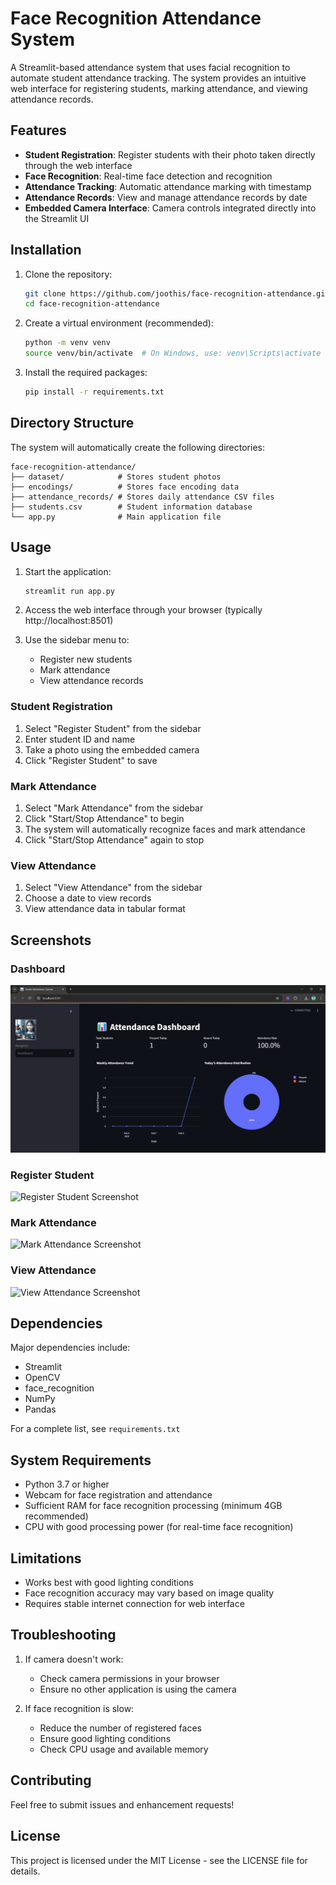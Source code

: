 # Face Recognition Attendance System

A Streamlit-based attendance system that uses facial recognition to automate student attendance tracking. The system provides an intuitive web interface for registering students, marking attendance, and viewing attendance records.

## Features

- **Student Registration**: Register students with their photo taken directly through the web interface
- **Face Recognition**: Real-time face detection and recognition
- **Attendance Tracking**: Automatic attendance marking with timestamp
- **Attendance Records**: View and manage attendance records by date
- **Embedded Camera Interface**: Camera controls integrated directly into the Streamlit UI

## Installation

1. Clone the repository:
    ```bash
    git clone https://github.com/joothis/face-recognition-attendance.git
    cd face-recognition-attendance
    ```

2. Create a virtual environment (recommended):
    ```bash
    python -m venv venv
    source venv/bin/activate  # On Windows, use: venv\Scripts\activate
    ```

3. Install the required packages:
    ```bash
    pip install -r requirements.txt
    ```

## Directory Structure

The system will automatically create the following directories:
```
face-recognition-attendance/
├── dataset/            # Stores student photos
├── encodings/          # Stores face encoding data
├── attendance_records/ # Stores daily attendance CSV files
├── students.csv        # Student information database
└── app.py              # Main application file
```

## Usage

1. Start the application:
    ```bash
    streamlit run app.py
    ```

2. Access the web interface through your browser (typically http://localhost:8501)

3. Use the sidebar menu to:
   - Register new students
   - Mark attendance
   - View attendance records

### Student Registration
1. Select "Register Student" from the sidebar
2. Enter student ID and name
3. Take a photo using the embedded camera
4. Click "Register Student" to save

### Mark Attendance
1. Select "Mark Attendance" from the sidebar
2. Click "Start/Stop Attendance" to begin
3. The system will automatically recognize faces and mark attendance
4. Click "Start/Stop Attendance" again to stop

### View Attendance
1. Select "View Attendance" from the sidebar
2. Choose a date to view records
3. View attendance data in tabular format

## Screenshots

### Dashboard
![Dashboard Screenshot](screenshots/dashboard.png)

### Register Student
![Register Student Screenshot](screenshots/register_student.png)

### Mark Attendance
![Mark Attendance Screenshot](screenshots/mark_attendance.png)

### View Attendance
![View Attendance Screenshot](screenshots/view_attendance.png)

## Dependencies

Major dependencies include:
- Streamlit
- OpenCV
- face_recognition
- NumPy
- Pandas

For a complete list, see `requirements.txt`

## System Requirements

- Python 3.7 or higher
- Webcam for face registration and attendance
- Sufficient RAM for face recognition processing (minimum 4GB recommended)
- CPU with good processing power (for real-time face recognition)

## Limitations

- Works best with good lighting conditions
- Face recognition accuracy may vary based on image quality
- Requires stable internet connection for web interface

## Troubleshooting

1. If camera doesn't work:
   - Check camera permissions in your browser
   - Ensure no other application is using the camera

2. If face recognition is slow:
   - Reduce the number of registered faces
   - Ensure good lighting conditions
   - Check CPU usage and available memory

## Contributing

Feel free to submit issues and enhancement requests!

## License

This project is licensed under the MIT License - see the LICENSE file for details.
